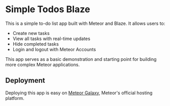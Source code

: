 # Simple Todos Blaze

This is a simple to-do list app built with Meteor and Blaze. It allows users to:

- Create new tasks
- View all tasks with real-time updates
- Hide completed tasks
- Login and logout with Meteor Accounts

This app serves as a basic demonstration and starting point for building more complex Meteor applications.

## Deployment

Deploying this app is easy on [Meteor Galaxy](https://www.meteor.com/hosting), Meteor's official hosting platform.